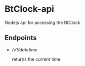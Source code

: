 # BtClock-api

Nodejs api for accessing the BtClock

## Endpoints
 * */v1/datetime*

    returns the current time
